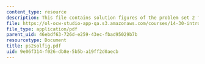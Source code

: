 ```yaml
---
content_type: resource
description: This file contains solution figures of the problem set 2 for week 2.
file: https://ol-ocw-studio-app-qa.s3.amazonaws.com/courses/14-30-introduction-to-statistical-method-in-economics-spring-2006/9e06f314f026db8e5b5ba19ff2d0aecb_ps2solfig.pdf
file_type: application/pdf
parent_uid: 46ebdf63-726d-e259-43ec-fbad95029b7b
resourcetype: Document
title: ps2solfig.pdf
uid: 9e06f314-f026-db8e-5b5b-a19ff2d0aecb
---
```

